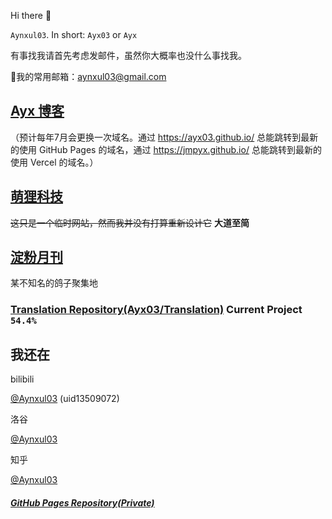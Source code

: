 Hi there 👋

`Aynxul03`. In short: `Ayx03` or `Ayx`

有事找我请首先考虑发邮件，虽然你大概率也没什么事找我。

📮我的常用邮箱：aynxul03@gmail.com

## [Ayx 博客](https://imayx.top/)
（预计每年7月会更换一次域名。通过 <https://ayx03.github.io/> 总能跳转到最新的使用 GitHub Pages 的域名，通过 <https://jmpyx.github.io/> 总能跳转到最新的使用 Vercel 的域名。）
## [萌狸科技](https://f.imayx.top/)
~~这只是一个临时网站，然而我并没有打算重新设计它~~ **大道至简**
## [淀粉月刊](https://dfkan.com/)
某不知名的鸽子聚集地
### [Translation Repository(Ayx03/Translation)](https://github.com/Ayx03/Translation) Current Project `54.4%`

## 我还在

bilibili

[@Aynxul03](https://space.bilibili.com/13509072) (uid13509072)

洛谷

[@Aynxul03](https://www.luogu.com.cn/user/267459)

知乎

[@Aynxul03](https://www.zhihu.com/people/Aynxul03)

##### [GitHub Pages Repository(Private)](https://github.com/Ayx03/Ayx03.github.io)
<!--
**Ayx03/Ayx03** is a ✨ _special_ ✨ repository because its `README.md` (this file) appears on your GitHub profile.

Here are some ideas to get you started:

- 🔭 I’m currently working on ...
- 🌱 I’m currently learning ...
- 👯 I’m looking to collaborate on ...
- 🤔 I’m looking for help with ...
- 💬 Ask me about ...
- 📫 How to reach me: ...
- 😄 Pronouns: ...
- ⚡ Fun fact: ...
-->
